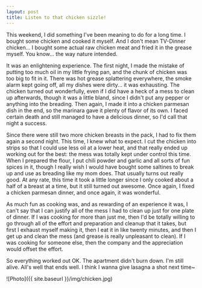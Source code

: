 ```yaml
---
layout: post
title: Listen to that chicken sizzle!
---
```


This weekend, I did something I've been meaning to do for a long time. I bought some chicken and cooked it myself. And I don't mean TV-Dinner chicken... I bought some actual raw chicken meat and fried it in the grease myself. You know... the way nature intended.

It was an enlightening experience. The first night, I made the mistake of putting too much oil in my little frying pan, and the chunk of chicken was too big to fit in it. There was hot grease splattering everywhere, the smoke alarm kept going off, all my dishes were dirty... it was exhausting. The chicken turned out wonderfully, even if I did have a heck of a mess to clean up afterwards, though it was a little bland, since I didn't put any pepper or anything into the breading. Then again, I made it into a chicken parmesan dish in the end, so the marinara gave it plenty of flavor of its own. I faced certain death and still managed to have a delicious dinner, so I'd call that night a success.

Since there were still two more chicken breasts in the pack, I had to fix them again a second night. This time, I knew what to expect. I cut the chicken into strips so that I could use less oil at a lower heat, and that really ended up working out for the best: the mess was totally kept under control this time. When I prepared the flour, I put chili powder and garlic and all sorts of fun spices in it, though I really wish I would have bought some saltines to break up and use as breading like my mom does. That usually turns out really good. At any rate, this time it took a little longer since I only cooked about a half of a breast at a time, but it still turned out awesome. Once again, I fixed a chicken parmesan dinner, and once again, it was wonderful.

As much fun as cooking was, and as rewarding of an experience it was, I can't say that I can justify all of the mess I had to clean up just for one plate of dinner. If I was cooking for more than just me, then I'd be totally willing to go through all of the effort and preparation and cleanup that it takes, but first I exhaust myself making it, then I eat it in like twenty minutes, and then I get up and clean the mess (and grease is really unpleasant to clean). If I was cooking for someone else, then the company and the appreciation would offset the effort.

So everything worked out OK. The apartment didn't burn down. I'm still alive. All's well that ends well. I think I wanna give lasagna a shot next time~

![Photo]({{ site.baseurl }}/img/chicken.jpg)

